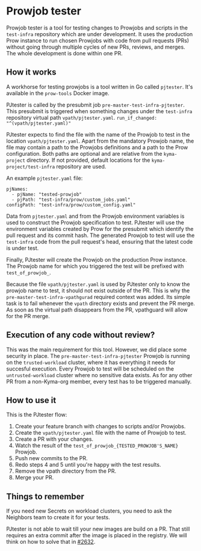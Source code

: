 # Prowjob tester

Prowjob tester is a tool for testing changes to Prowjobs and scripts in the `test-infra` repository which are under development. It uses the production Prow instance to run chosen Prowjobs with code from pull requests (PRs) without going through multiple cycles of new PRs, reviews, and merges. The whole development is done within one PR.

## How it works

A workhorse for testing prowjobs is a tool written in Go called `pjtester`. It's available in the `prow-tools` Docker image.

PJtester is called by the presubmit job `pre-master-test-infra-pjtester`. This presubmit is triggered when something changes under the `test-infra` repository virtual path `vpath/pjtester.yaml`.
`run_if_changed: "^(vpath/pjtester.yaml)"`

PJtester expects to find the file with the name of the Prowjob to test in the location `vpath/pjtester.yaml`. Apart from the mandatory Prowjob name, the file may contain a path to the Prowjobs definitions and a path to the Prow configuration. Both paths are optional and are relative from the `kyma-project` directory. If not provided, default locations for the `kyma-project/test-infra` repository are used.

An example `pjtester.yaml` file:

```
pjNames:
  - pjName: "tested-prowjob"
  - pjPath: "test-infra/prow/custom_jobs.yaml"
configPath: "test-infra/prow/custom_config.yaml"
```

Data from `pjtester.yaml` and from the Prowjob environment variables is used to construct the Prowjob specification to test. PJtester will use the environment variables created by Prow for the presubmit which identify the pull request and its commit hash. The generated Prowjob to test will use the `test-infra` code from the pull request's head, ensuring that the latest code is under test.

Finally, PJtester will create the Prowjob on the production Prow instance. The Prowjob name for which you triggered the test will be prefixed with `test_of_prowjob_`.

Because the file `vpath/pjtester.yaml` is used by PJtester only to know the prowjob name to test, it should not exist outside of the PR. This is why the `pre-master-test-infra-vpathgurad` required context was added. Its simple task is to fail whenever the `vpath` directory exists and prevent the PR merge. As soon as the virtual path disappears from the PR, vpathguard will allow for the PR merge.

## Execution of any code without review?

This was the main requirement for this tool. However, we did place some security in place. The `pre-master-test-infra-pjtester` Prowjob is running on the `trusted-workload` cluster, where it has everything it needs for succesful execution. Every Prowjob to test will be scheduled on the `untrusted-workload` cluster where no sensitive data exists. As for any other PR from a non-Kyma-org member, every test has to be triggered manually.

## How to use it

This is the PJtester flow:

1. Create your feature branch with changes to scripts and/or Prowjobs.
2. Create the `vpath/pjtester.yaml` file with the name of Prowjob to test.
3. Create a PR with your changes.
4. Watch the result of the `test_of_prowjob_{TESTED_PROWJOB'S_NAME}` Prowjob.
5. Push new commits to the PR.
6. Redo steps 4 and 5 until you're happy with the test results.
7. Remove the vpath directory from the PR.
8. Merge your PR.

## Things to remember

If you need new Secrets on workload clusters, you need to ask the Neighbors team to create it for your tests.

PJtester is not able to wait till your new images are build on a PR. That still requires an extra commit after the image is placed in the registry. We will think on how to solve that in [#2632](https://github.com/kyma-project/test-infra/issues/2632).
